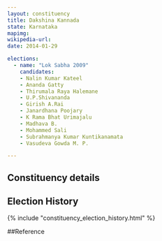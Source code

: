 ```yaml
---
layout: constituency
title: Dakshina Kannada
state: Karnataka
mapimg: 
wikipedia-url: 
date: 2014-01-29

elections: 
  - name: "Lok Sabha 2009"
    candidates: 
    - Nalin Kumar Kateel 
    - Ananda Gatty 
    - Thirumala Raya Halemane 
    - U.P.Shivananda 
    - Girish A.Rai 
    - Janardhana Poojary 
    - K Rama Bhat Urimajalu 
    - Madhava B. 
    - Mohammed Sali 
    - Subrahmanya Kumar Kuntikanamata 
    - Vasudeva Gowda M. P. 

---
```

## Constituency details


## Election History
{% include "constituency_election_history.html" %}

##Reference
